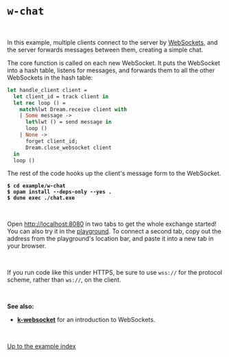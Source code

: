 # `w-chat`

<br>

In this example, multiple clients connect to the server by
[WebSockets](https://aantron.github.io/dream/#websockets), and the server
forwards messages between them, creating a simple chat.

The core function is called on each new WebSocket. It puts the WebSocket into a
hash table, listens for messages, and forwards them to all the other WebSockets
in the hash table:

```ocaml
let handle_client client =
  let client_id = track client in
  let rec loop () =
    match%lwt Dream.receive client with
    | Some message ->
      let%lwt () = send message in
      loop ()
    | None ->
      forget client_id;
      Dream.close_websocket client
  in
  loop ()
```

The rest of the code hooks up the client's message form to the WebSocket.

<pre><code><b>$ cd example/w-chat</b>
<b>$ opam install --deps-only --yes .</b>
<b>$ dune exec ./chat.exe</b></code></pre>

<br>

Open [http://localhost:8080](http://localhost:8080) in two tabs to get the
whole exchange started! You can also try it in the
[playground](http://dream.as/w-chat). To connect a second tab, copy out the
address from the playground's location bar, and paste it into a new tab in your
browser.

<br>

If you run code like this under HTTPS, be sure to use `wss://` for the protocol
scheme, rather than `ws://`, on the client.

<br>

**See also:**

- [**k-websocket**](../k-websocket#files) for an introduction to WebSockets.

<br>

[Up to the example index](../#examples)

